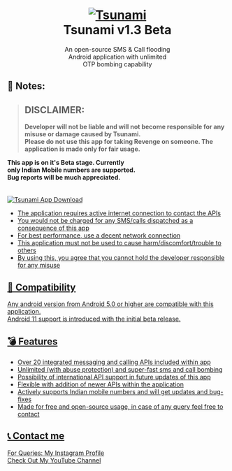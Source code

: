 <h1 align="center">
  <br>
  <a href="https://github.com/utsanjan/Tsunami-Bomber-Android">
  <img src="https://1.bp.blogspot.com/-YJ0yHTgNa6c/YD4gkSYeWCI/AAAAAAAAbVo/Px7ODVFOEtkMGQ9F1m-X8xkceDya22BFwCLcBGAsYHQ/w200-h200/Tsunami.png"
  alt="Tsunami">
  </a><br>
  Tsunami v1.3 Beta
  <br>
</h1>    

<p align="center">An open-source SMS & Call flooding
<br>Android application with unlimited
<br>OTP bombing capability</p>

## 📝 Notes:

> ## DISCLAIMER:
> **Developer will not be liable and will not become
responsible for any misuse or damage caused by Tsunami.**  
**Please do not use this app for taking Revenge on someone. The application is made only for fair usage.**

**This app is on it's Beta stage. Currently
<br>only Indian Mobile numbers are supported.**
<br>**Bug reports will be much appreciated.** <br>ㅤ

<a href="https://github.com/utsanjan/Tsunami-Bomber-Android/releases">
<img src="https://1.bp.blogspot.com/-sxrHsyoElOA/YJKq3Gx4uII/AAAAAAAAgpo/5POCaTxpPWcy9P4I8ZNr9FKazhRIWvj2ACLcBGAsYHQ/s320/button.png"
alt="Tsunami App Download">

- The application requires active internet connection to contact the APIs
- You would not be charged for any SMS/calls dispatched as a consequence of this app
- For best performance, use a decent network connection
- This application must not be used to cause harm/discomfort/trouble to others
- By using this, you agree that you cannot hold the developer responsible for any misuse

## 📱 Compatibility
Any android version from Android 5.0 or higher are compatible with this application.
<br>Android 11 support is introduced with the initial beta release.

## 💣 Features

- Over 20 integrated messaging and calling APIs included within app
- Unlimited (with abuse protection) and super-fast sms and call bombing
- Possibility of international API support in future updates of this app
- Flexible with addition of newer APIs within the application
- Actively supports Indian mobile numbers and will get updates and bug-fixes
- Made for free and open-source usage, in case of any query feel free to contact

## 📞 Contact me  

For Queries: [My Instagram Profile](https://www.instagram.com/utsanjan/)  
[Check Out My YouTube Channel](https://www.youtube.com/DopeSatan)
